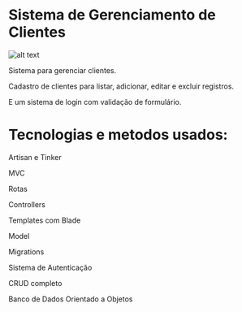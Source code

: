 # Sistema de Gerenciamento de Clientes 

![alt text](https://lucasfogacadev.000webhostapp.com/wp-content/uploads/2018/04/Captura-de-Tela-2018-04-14-a%CC%80s-16.42.27.png)


Sistema para gerenciar clientes.

Cadastro de clientes para  listar, adicionar, editar e excluir registros. 

E  um sistema de login com validação de formulário.

 

# Tecnologias e metodos usados:
 Artisan e Tinker
 
 MVC
 
 Rotas
 
 Controllers
 
 Templates com Blade
 
 Model
 
 Migrations
 
 Sistema de Autenticação
 
 CRUD completo
 
 Banco de Dados Orientado a Objetos
 
